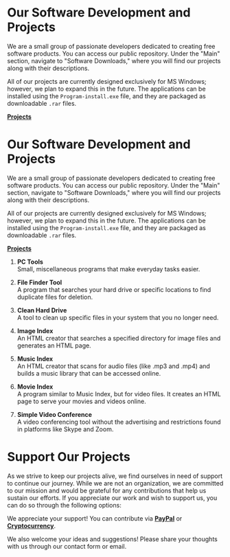 # Our Software Development and Projects

We are a small group of passionate developers dedicated to creating free software products. You can access our public repository. Under the "Main" section, navigate to "Software Downloads," where you will find our projects along with their descriptions.

All of our projects are currently designed exclusively for MS Windows; however, we plan to expand this in the future. The applications can be installed using the `Program-install.exe` file, and they are packaged as downloadable `.rar` files.

**[Projects](https://onlyregistered.github.io/appfeedback/projects.images.html)**

# Our Software Development and Projects

We are a small group of passionate developers dedicated to creating free software products. You can access our public repository. Under the "Main" section, navigate to "Software Downloads," where you will find our projects along with their descriptions.

All of our projects are currently designed exclusively for MS Windows; however, we plan to expand this in the future. The applications can be installed using the `Program-install.exe` file, and they are packaged as downloadable `.rar` files.

**[Projects](https://onlyregistered.github.io/appfeedback/projects.images.html)**

1. **PC Tools**  
   Small, miscellaneous programs that make everyday tasks easier.

2. **File Finder Tool**  
   A program that searches your hard drive or specific locations to find duplicate files for deletion.

3. **Clean Hard Drive**  
   A tool to clean up specific files in your system that you no longer need.

4. **Image Index**  
   An HTML creator that searches a specified directory for image files and generates an HTML page.

5. **Music Index**  
   An HTML creator that scans for audio files (like .mp3 and .mp4) and builds a music library that can be accessed online.

6. **Movie Index**  
   A program similar to Music Index, but for video files. It creates an HTML page to serve your movies and videos online.

7. **Simple Video Conference**  
   A video conferencing tool without the advertising and restrictions found in platforms like Skype and Zoom.

# Support Our Projects

As we strive to keep our projects alive, we find ourselves in need of support to continue our journey. While we are not an organization, we are committed to our mission and would be grateful for any contributions that help us sustain our efforts. If you appreciate our work and wish to support us, you can do so through the following options:

We appreciate your support! You can contribute via **[PayPal](https://onlyregistered.github.io/appfeedback/payment.options.html)** or **[Cryptocurrency](https://onlyregistered.github.io/appfeedback/payment.options.html)**.

We also welcome your ideas and suggestions! Please share your thoughts with us through our contact form or email.

